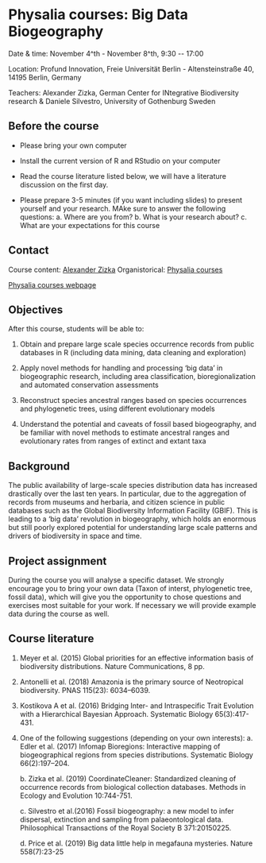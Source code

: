 # Physalia courses: Big Data Biogeography

Date & time: November 4^th - November 8^th, 9:30 -- 17:00 

Location: Profund Innovation, Freie Universität Berlin - Altensteinstraße 40, 14195 Berlin, Germany

Teachers: Alexander Zizka, German Center for INtegrative Biodiversity research & Daniele Silvestro, University of Gothenburg Sweden

## Before the course

- Please bring your own computer

- Install the current version of R and RStudio on your computer

- Read the course literature listed below, we will have a literature discussion on the first day.

- Please prepare 3-5 minutes (if you want including slides) to present yourself and your research. MAke sure to answer the following questions:
  a. Where are you from?
  b. What is your research about?
  c. What are your expectations for this course

## Contact
Course content:  [Alexander Zizka](mailto:alexander.zizka@idiv.de)
Organistorical: [Physalia courses](mailto:info@physalia-courses.org)

[Physalia courses webpage](https://www.physalia-courses.org/courses-workshops/course48/)

## Objectives
After this course, students will be able to:

1. Obtain and prepare large scale species occurrence records from public databases in R (including data mining, data cleaning and exploration)

2. Apply novel methods for handling and processing ‘big data’ in biogeographic research, including area classification, bioregionalization and automated conservation assessments

3. Reconstruct species ancestral ranges based on species occurrences and phylogenetic trees, using different evolutionary models

4. Understand the potential and caveats of fossil based biogeography, and be familiar with novel methods to estimate ancestral ranges and evolutionary rates from ranges of extinct and extant taxa 


## Background
The public availability of large-scale species distribution data has increased drastically over the last ten years. In particular, due to the aggregation of records from museums and herbaria, and citizen science in public databases such as the Global Biodiversity Information Facility (GBIF). This is leading to a ‘big data’ revolution in biogeography, which holds an enormous but still poorly explored potential for understanding large scale patterns and drivers of biodiversity in space and time.

## Project assignment
During the course you will analyse a specific dataset. We strongly encourage you to bring your own data (Taxon of interst, phylogenetic tree, fossil data), which will give you the opportunity to chose questions and exercises most suitable for your work. If necessary we will provide example data during the course as well.


## Course literature

1.	Meyer et al. (2015)  Global priorities for an effective information basis of biodiversity distributions. Nature Communications, 8 pp.

2.	Antonelli et al. (2018) Amazonia is the primary source of Neotropical biodiversity. PNAS 115(23): 6034–6039.

3.	Kostikova A et al. (2016) Bridging Inter- and Intraspecific Trait Evolution with a Hierarchical Bayesian Approach. Systematic Biology 65(3):417-431.

4.	One of the following suggestions (depending on your own interests):
    a.	Edler et al. (2017) Infomap Bioregions: Interactive mapping of biogeographical regions from species distributions. Systematic Biology 66(2):197–204.
    
    b.	Zizka et al. (2019) CoordinateCleaner: Standardized cleaning of occurrence records from biological collection databases. Methods in Ecology and Evolution 10:744-751.
    
    c.	Silvestro et al.(2016) Fossil biogeography: a new model to infer dispersal, extinction and sampling from palaeontological data. Philosophical Transactions of the Royal Society B 371:20150225.
    
    d.	Price et al. (2019) Big data little help in megafauna mysteries. Nature 558(7):23-25
